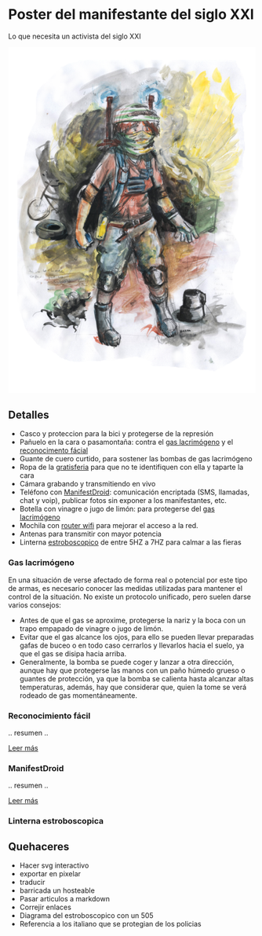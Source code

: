 # Poster del manifestante del siglo XXI

Lo que necesita un activista del siglo XXI

![Poster](poster/poster_revolucionario_de_accion_chico.png)

## Detalles

* Casco y proteccion para la bici y protegerse de la represión
* Pañuelo en la cara o pasamontaña: contra el [gas lacrimógeno](#gas-lacrimgeno) y el [reconocimento fácial](#reconocimiento-fcial)
* Guante de cuero curtido, para sostener las bombas de gas lacrimógeno
* Ropa de la [gratisferia](Gratiferia.md) para que no te identifiquen con ella y taparte la cara
* Cámara grabando y transmitiendo en vivo
* Teléfono con [ManifestDroid](#manifestdroid): comunicación encriptada (SMS, llamadas, chat y voip), publicar fotos sin exponer a los manifestantes, etc.
* Botella con vinagre o jugo de limón: para protegerse del [gas lacrimógeno](#gas-lacrimgeno)
* Mochila con [router wifi](/b4zz4/NodoDeGuerrilla/) para mejorar el acceso a la red.
* Antenas para transmitir con mayor potencia
* Linterna [estroboscopico](https://www.instructables.com/id/Stop-Time-with-an-LED-Stroboscope/?ALLSTEPS) de entre 5HZ a 7HZ para calmar a las fieras

### Gas lacrimógeno

En una situación de verse afectado de forma real o potencial por este tipo de armas, es necesario conocer las medidas utilizadas para mantener el control de la situación. No existe un protocolo unificado, pero suelen darse varios consejos:

- Antes de que el gas se aproxime, protegerse la nariz y la boca con un trapo empapado de vinagre o jugo de limón.
- Evitar que el gas alcance los ojos, para ello se pueden llevar preparadas gafas de buceo o en todo caso cerrarlos y llevarlos hacia el suelo, ya que el gas se disipa hacia arriba. 
- Generalmente, la bomba se puede coger y lanzar a otra dirección, aunque hay que protegerse las manos con un paño húmedo grueso o guantes de protección, ya que la bomba se calienta hasta alcanzar altas temperaturas, además, hay que considerar que, quien la tome se verá rodeado de gas momentáneamente.

### Reconocimiento fácil

.. resumen ..

[Leer más](SIBIOS.md)

### ManifestDroid

.. resumen ..

[Leer más](manifestdroid/)

### Linterna estroboscopica

## Quehaceres

* Hacer svg interactivo
 * exportar en pixelar
 * traducir
* barricada un hosteable
* Pasar articulos a markdown
 * Correjir enlaces
* Diagrama del estroboscopico con un 505
* Referencia a los italiano que se protegian de los policias

